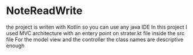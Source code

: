 # NoteReadWrite
the project is writen with Kotlin so you can use any java IDE
In this project I used MVC architecture with an entery point on strater.kt file inside the src file
For the model view and the controller the class names are descriptive enough 
